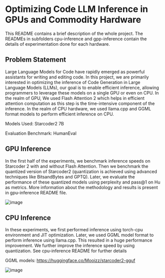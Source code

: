 # Optimizing Code LLM Inference in GPUs and Commodity Hardware


This README contains a brief description of the whole project. The READMEs in subfolders cpu-inference and gpp-inference contain the details of experimentation done for each hardware.


## Problem Statement 

Large Language Models for Code have rapidly emerged as powerful assistants for writing and editing code. In this project, we are primarily interested in optimizing the inference of Code Generation in Large Language Models (LLMs), our goal is to enable efficient inference, allowing programmers to leverage these models on a single GPU or even on CPU. In the realm of GPU, We used Flash Attention 2 which helps in efficient attention computation as this step is the time-intensive component of the inference. In the realm of CPU hardware, we used llama.cpp and GGML format models to perform efficient inference on CPU.

<be>

Models Used: Starcoder2 7B

Evaluation Benchmark: HumanEval



## GPU Inference
In the first half of the experiments, we benchmark inference speeds on Starcoder 2 with and without Flash Attention. Then we benchmark the quantized version of Starcoder2 (quantization is achieved using advanced techniques like BitsandBytes and GPTQ). Later, we evaluate the performance of these quantized models using perplexity and pass@1 on Hu as metrics. More information about the methodology and results is present in gpu-inference README file.

![image](https://github.com/0-5-blood-prince/code-llm/assets/42780672/24c6730d-5504-4c84-af9f-1c14cfa154b0)


## CPU Inference
In these experiments, we first performed inference using torch-cpu environment and JIT optimization. Later, we used GGML model format to perform inference using llama.cpp. This resulted in a huge performance improvement. We further improve the inference speed by using quantization. See cpu-inference README for further details

GGML models: https://huggingface.co/Mooizz/starcoder2-gguf

![image](https://github.com/0-5-blood-prince/code-llm/assets/42780672/b18a652f-66d6-4ded-a7a9-d627b9c24f4a)



